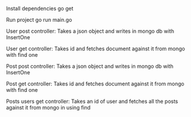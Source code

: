 Install dependencies
go get

Run project
go run main.go

User post controller:
Takes a json object and writes in mongo db with InsertOne

User get controller:
Takes id and fetches document against it from mongo with find one

Post post controller:
Takes a json object and writes in mongo db with InsertOne

Post get controller:
Takes id and fetches document against it from mongo with find one

Posts users get controller:
Takes an id of user and fetches all the posts against it from mongo in using find